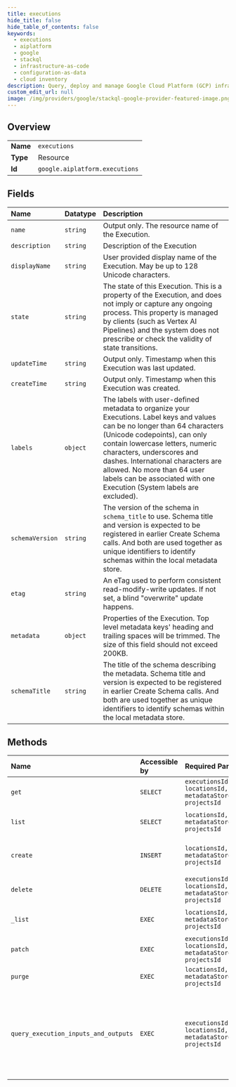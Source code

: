 ```yaml
---
title: executions
hide_title: false
hide_table_of_contents: false
keywords:
  - executions
  - aiplatform
  - google    
  - stackql
  - infrastructure-as-code
  - configuration-as-data
  - cloud inventory
description: Query, deploy and manage Google Cloud Platform (GCP) infrastructure and resources using SQL
custom_edit_url: null
image: /img/providers/google/stackql-google-provider-featured-image.png
---
```

  
    

## Overview
<table><tbody>
<tr><td><b>Name</b></td><td><code>executions</code></td></tr>
<tr><td><b>Type</b></td><td>Resource</td></tr>
<tr><td><b>Id</b></td><td><code>google.aiplatform.executions</code></td></tr>
</tbody></table>

## Fields
| Name | Datatype | Description |
|:-----|:---------|:------------|
| `name` | `string` | Output only. The resource name of the Execution. |
| `description` | `string` | Description of the Execution |
| `displayName` | `string` | User provided display name of the Execution. May be up to 128 Unicode characters. |
| `state` | `string` | The state of this Execution. This is a property of the Execution, and does not imply or capture any ongoing process. This property is managed by clients (such as Vertex AI Pipelines) and the system does not prescribe or check the validity of state transitions. |
| `updateTime` | `string` | Output only. Timestamp when this Execution was last updated. |
| `createTime` | `string` | Output only. Timestamp when this Execution was created. |
| `labels` | `object` | The labels with user-defined metadata to organize your Executions. Label keys and values can be no longer than 64 characters (Unicode codepoints), can only contain lowercase letters, numeric characters, underscores and dashes. International characters are allowed. No more than 64 user labels can be associated with one Execution (System labels are excluded). |
| `schemaVersion` | `string` | The version of the schema in `schema_title` to use. Schema title and version is expected to be registered in earlier Create Schema calls. And both are used together as unique identifiers to identify schemas within the local metadata store. |
| `etag` | `string` | An eTag used to perform consistent read-modify-write updates. If not set, a blind "overwrite" update happens. |
| `metadata` | `object` | Properties of the Execution. Top level metadata keys' heading and trailing spaces will be trimmed. The size of this field should not exceed 200KB. |
| `schemaTitle` | `string` | The title of the schema describing the metadata. Schema title and version is expected to be registered in earlier Create Schema calls. And both are used together as unique identifiers to identify schemas within the local metadata store. |
## Methods
| Name | Accessible by | Required Params | Description |
|:-----|:--------------|:----------------|:------------|
| `get` | `SELECT` | `executionsId, locationsId, metadataStoresId, projectsId` | Retrieves a specific Execution. |
| `list` | `SELECT` | `locationsId, metadataStoresId, projectsId` | Lists Executions in the MetadataStore. |
| `create` | `INSERT` | `locationsId, metadataStoresId, projectsId` | Creates an Execution associated with a MetadataStore. |
| `delete` | `DELETE` | `executionsId, locationsId, metadataStoresId, projectsId` | Deletes an Execution. |
| `_list` | `EXEC` | `locationsId, metadataStoresId, projectsId` | Lists Executions in the MetadataStore. |
| `patch` | `EXEC` | `executionsId, locationsId, metadataStoresId, projectsId` | Updates a stored Execution. |
| `purge` | `EXEC` | `locationsId, metadataStoresId, projectsId` | Purges Executions. |
| `query_execution_inputs_and_outputs` | `EXEC` | `executionsId, locationsId, metadataStoresId, projectsId` | Obtains the set of input and output Artifacts for this Execution, in the form of LineageSubgraph that also contains the Execution and connecting Events. |
